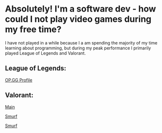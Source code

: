 
<h1> Absolutely! I'm a software dev - how could I not play video games during my free time? </h1>
I have not played in a while because I a am spending the majority of my time learning about programming, but during my peak performance I primarily played League of Legends and Valorant.

<h2> League of Legends: </h2>
<a href="https://www.op.gg/multisearch/na?summoners=duuly,%20cute%20toxic%20boy,%20PMA%20Till%2015,%20TONKATRUCK69" target="_blank">OP.GG Profile</a>

<h2> Valorant: </h2>
<a href="https://tracker.gg/valorant/profile/riot/duuly%23JINKI/overview" target="_blank">Main</a>

<a href="https://tracker.gg/valorant/profile/riot/DUULY%20%E3%83%84%23JINKI/overview" target="_blank">Smurf</a>

<a href="https://tracker.gg/valorant/profile/riot/west%20korean%23nuke/overview" target="_blank">Smurf</a>

